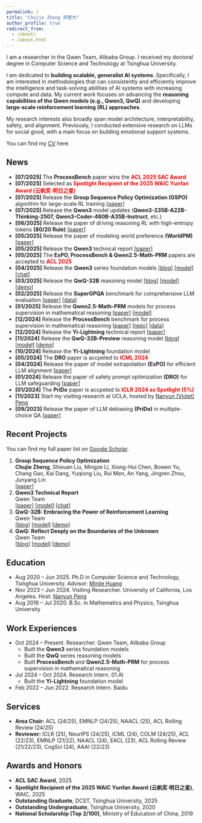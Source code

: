 ```yaml
---
permalink: /
title: "Chujie Zheng 郑楚杰"
author_profile: true
redirect_from: 
  - /about/
  - /about.html
---
```


I am a researcher in the Qwen Team, Alibaba Group. I received my doctoral degree in Computer Science and Technology at Tsinghua University.

I am dedicated to **building scalable, generalist AI systems**. Specifically, I am interested in methodologies that can consistently and efficiently improve the intelligence and task-solving abilities of AI systems with increasing compute and data. My current work focuses on advancing the **reasoning capabilities of the Qwen models (e.g., Qwen3, QwQ)** and developing **large-scale reinforcement learning (RL) approaches**. 

My research interests also broadly span model architecture, interpretability, safety, and alignment. Previously, I conducted extensive research on LLMs for social good, with a main focus on building emotional support systems.

You can find my [CV](./cv_chujie_en.pdf) here.

## News

- **[07/2025]** The **ProcessBench** paper wins the **<font color="red">ACL 2025 SAC Award</font>**
- **[07/2025]** Selected as **<font color="red">Spotlight Recipient of the 2025 WAIC Yunfan Award (云帆奖·明日之星)</font>**
- **[07/2025]** Release the **Group Sequence Policy Optimization (GSPO)** algorithm for large-scale RL training [[paper]](https://huggingface.co/papers/2507.18071)
- **[07/2025]** Release the **Qwen3** model updates (**Qwen3-235B-A22B-Thinking-2507, Qwen3-Coder-480B-A35B-Instruct**, etc.)
- **[06/2025]** Release the paper of driving reasoning RL with high-entropy tokens **(80/20 Rule)** [[paper]](https://huggingface.co/papers/2506.01939)
- **[05/2025]** Release the paper of modeling world preference **(WorldPM)** [[paper]](https://huggingface.co/papers/2505.10527)
- **[05/2025]** Release the **Qwen3** technical report [[paper]](https://huggingface.co/papers/2505.09388)
- **[05/2025]** The **ExPO, ProcessBench & Qwen2.5-Math-PRM** papers are accepted to **<font color="red">ACL 2025</font>**
- **[04/2025]** Release the **Qwen3** series foundation models [[blog]](https://qwenlm.github.io/blog/qwen3/) [[model]](https://huggingface.co/collections/Qwen/qwen3-67dd247413f0e2e4f653967f) [[chat]](https://chat.qwen.ai/) 
- **[03/2025]** Release the **QwQ-32B** reasoning model [[blog]](https://qwenlm.github.io/blog/qwq-32b/) [[model]](https://huggingface.co/Qwen/QwQ-32B) [[demo]](https://huggingface.co/spaces/Qwen/QwQ-32B-Demo) 
- **[02/2025]** Release the **SuperGPQA** benchmark for comprehensive LLM evaluation [[paper]](https://huggingface.co/papers/2502.14739) [[data]](https://huggingface.co/datasets/m-a-p/SuperGPQA)
- **[01/2025]** Release the **Qwen2.5-Math-PRM** models for process supervision in mathematical reasoning [[paper]](https://huggingface.co/papers/2501.07301) [[model]](https://huggingface.co/Qwen/Qwen2.5-Math-PRM-72B)
- **[12/2024]** Release the **ProcessBench** benchmark for process supervision in mathematical reasoning [[paper]](https://huggingface.co/papers/2412.06559) [[repo]](https://github.com/QwenLM/ProcessBench) [[data]](https://huggingface.co/datasets/Qwen/ProcessBench)
- **[12/2024]** Release the **Yi-Lightning** technical report [[paper]](https://huggingface.co/papers/2412.01253)
- **[11/2024]** Release the **QwQ-32B-Preview** reasoning model [[blog]](https://qwenlm.github.io/blog/qwq-32b-preview/) [[model]](https://huggingface.co/Qwen/QwQ-32B-Preview) [[demo]](https://huggingface.co/spaces/Qwen/QwQ-32B-preview) 
- **[10/2024]** Release the **Yi-Lightning** foundation model
- **[05/2024]** The **DRO** paper is accpeted to **<font color="red">ICML 2024</font>**
- **[04/2024]** Release the paper of model extrapolation **(ExPO)** for efficient LLM alignment [[paper]](https://huggingface.co/papers/2404.16792)
- **[01/2024]** Release the paper of safety prompt optimization **(DRO)** for LLM safeguarding [[paper]](https://huggingface.co/papers/2401.18018)
- **[01/2024]** The **PriDe** paper is accpeted to **<font color="red">ICLR 2024 as Spotlight (5%)</font>**
- **[11/2023]** Start my visiting research at UCLA, hosted by [Nanyun (Violet) Peng](https://vnpeng.net/)
- **[09/2023]** Release the paper of LLM debiasing **(PriDe)** in multiple-choice QA [[paper]](https://huggingface.co/papers/2309.03882)

## Recent Projects

You can find my full paper list on [Google Scholar](https://scholar.google.com/citations?user=55zBNgUAAAAJ).

1. **Group Sequence Policy Optimization**<br />**Chujie Zheng**, Shixuan Liu, Mingze Li, Xiong-Hui Chen, Bowen Yu, Chang Gao, Kai Dang, Yuqiong Liu, Rui Men, An Yang, Jingren Zhou, Junyang Lin<br />[[paper]](https://huggingface.co/papers/2507.18071)
2. **Qwen3 Technical Report**<br />Qwen Team<br />[[paper]](https://huggingface.co/papers/2505.09388) [[model]](https://huggingface.co/collections/Qwen/qwen3-67dd247413f0e2e4f653967f) [[chat]](https://chat.qwen.ai/)
3. **QwQ-32B: Embracing the Power of Reinforcement Learning**<br />Qwen Team<br />[[blog]](https://qwenlm.github.io/blog/qwq-32b/) [[model]](https://huggingface.co/Qwen/QwQ-32B) [[demo]](https://huggingface.co/spaces/Qwen/QwQ-32B-Demo)
4. **QwQ: Reflect Deeply on the Boundaries of the Unknown**<br />Qwen Team<br />[[blog]](https://qwenlm.github.io/blog/qwq-32b-preview/) [[model]](https://huggingface.co/Qwen/QwQ-32B-Preview) [[demo]](https://huggingface.co/spaces/Qwen/QwQ-32B-preview)

## Education

- Aug 2020 – Jun 2025. Ph.D in Computer Science and Technology, Tsinghua University. Advisor: [Minlie Huang](http://coai.cs.tsinghua.edu.cn/hml/)
- Nov 2023 – Jun 2024. Visiting Researcher. University of California, Los Angeles. Host: [Nanyun Peng](https://vnpeng.net/)
- Aug 2016 – Jul 2020. B.Sc. in Mathematics and Physics, Tsinghua University

## Work Experiences

- Oct 2024 – Present. Researcher. Qwen Team, Alibaba Group
  - Built the **Qwen3** series foundation models
  - Built the **QwQ** series reasoning models
  - Built **ProcessBench** and **Qwen2.5-Math-PRM** for process supervision in mathematical reasoning
- Jul 2024 – Oct 2024. Research Intern. 01.AI
  - Built the **Yi-Lightning** foundation model
- Feb 2022 – Jun 2022. Research Intern. Baidu

## Services

- **Area Chair:** ACL (24/25), EMNLP (24/25), NAACL (25), ACL Rolling Review (24/25)
- **Reviewer:** ICLR (25), NeurIPS (24/25), ICML (24), COLM (24/25), ACL (22/23), EMNLP (21/22), NAACL (24), EACL (23), ACL Rolling Review (21/22/23), CogSci (24), AAAI (22/23)

## Awards and Honors

- **ACL SAC Award**, 2025
- **Spotlight Recipient of the 2025 WAIC Yunfan Award (云帆奖·明日之星)**, WAIC, 2025
- **Outstanding Graduete**, DCST, Tsinghua University, 2025
- **Outstanding Undergraduate**, Tsinghua University, 2020
- **National Scholarship (Top 2/100)**, Ministry of Education of China, 2019
